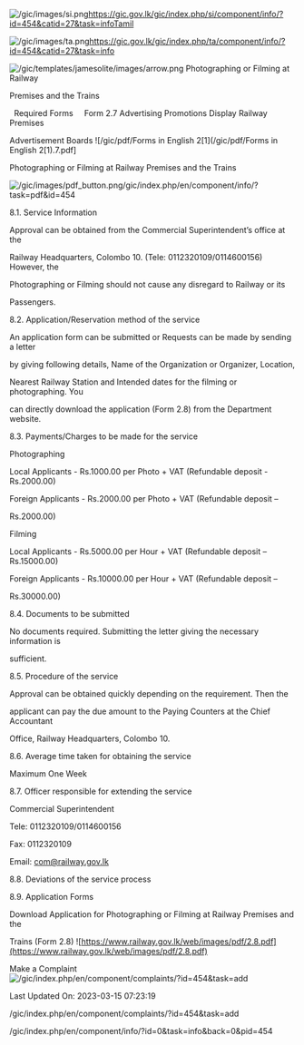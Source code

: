 <!-- Source: https://gic.gov.lk/gic/index.php/en/component/info/?id=454&catid=27&task=info -->

![/gic/images/si.png](/gic/images/si.png)https://gic.gov.lk/gic/index.php/si/component/info/?id=454&catid=27&task=infoTamil

![/gic/images/ta.png](/gic/images/ta.png)https://gic.gov.lk/gic/index.php/ta/component/info/?id=454&catid=27&task=info

![/gic/templates/jamesolite/images/arrow.png](/gic/templates/jamesolite/images/arrow.png) Photographing or Filming at Railway

Premises and the Trains

  Required Forms     Form 2.7 Advertising Promotions Display Railway Premises

Advertisement Boards ![/gic/pdf/Forms in English 2[1](/gic/pdf/Forms in English 2[1).7.pdf]

Photographing or Filming at Railway Premises and the Trains

![/gic/images/pdf_button.png](/gic/images/pdf_button.png)/gic/index.php/en/component/info/?task=pdf&id=454

8.1. Service Information

Approval can be obtained from the Commercial Superintendent’s office at the

Railway Headquarters, Colombo 10. (Tele: 0112320109/0114600156) However, the

Photographing or Filming should not cause any disregard to Railway or its

Passengers.

8.2. Application/Reservation method of the service

An application form can be submitted or Requests can be made by sending a letter

by giving following details, Name of the Organization or Organizer, Location,

Nearest Railway Station and Intended dates for the filming or photographing. You

can directly download the application (Form 2.8) from the Department website.

8.3. Payments/Charges to be made for the service 

Photographing

Local Applicants - Rs.1000.00 per Photo + VAT (Refundable deposit - Rs.2000.00)

Foreign Applicants - Rs.2000.00 per Photo + VAT (Refundable deposit –

Rs.2000.00)

Filming

Local Applicants - Rs.5000.00 per Hour + VAT (Refundable deposit – Rs.15000.00)

Foreign Applicants - Rs.10000.00 per Hour + VAT (Refundable deposit –

Rs.30000.00)

8.4. Documents to be submitted

No documents required. Submitting the letter giving the necessary information is

sufficient.

8.5. Procedure of the service

Approval can be obtained quickly depending on the requirement. Then the

applicant can pay the due amount to the Paying Counters at the Chief Accountant

Office, Railway Headquarters, Colombo 10.

8.6. Average time taken for obtaining the service

Maximum One Week

8.7. Officer responsible for extending the service

Commercial Superintendent

Tele: 0112320109/0114600156

Fax: 0112320109

Email: com@railway.gov.lk

8.8. Deviations of the service process

8.9. Application Forms

Download Application for Photographing or Filming at Railway Premises and the

Trains (Form 2.8) ![https://www.railway.gov.lk/web/images/pdf/2.8.pdf](https://www.railway.gov.lk/web/images/pdf/2.8.pdf)

Make a Complaint ![/gic/index.php/en/component/complaints/?id=454&task=add](/gic/index.php/en/component/complaints/?id=454&task=add)

Last Updated On: 2023-03-15 07:23:19

/gic/index.php/en/component/complaints/?id=454&task=add

/gic/index.php/en/component/info/?id=0&task=info&back=0&pid=454
